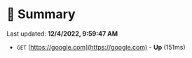 # 📖 Summary
Last updated: **12/4/2022, 9:59:47 AM**

- `GET` [https://google.com](https://google.com) - **Up** (151ms)
